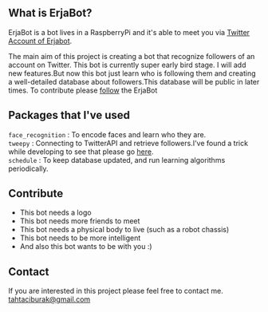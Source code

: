 ## What is ErjaBot?

ErjaBot is a bot lives in a RaspberryPi and it's able to meet you via [Twitter Account of Erjabot](twitter.com/erjabot).

The main aim of this project is creating a bot that recognize followers of an account on Twitter. This bot is currently super early bird stage. I will add new features.But now this bot just learn who is following them and creating a well-detailed database about followers.This database will be public in later times. To contribute please [follow](twitter.com/erjabot) the ErjaBot
## Packages that I've used

<code>face_recognition</code> : To encode faces and learn who they are.</br>
<code>tweepy</code> : Connecting to TwitterAPI and retrieve followers.I've found a trick while developing to see that please go [here](https://github.com/tahtaciburak/tweepy-high-resolution).</br>
<code>schedule</code> : To keep database updated, and run learning algorithms periodically.
## Contribute

- This bot needs a logo
- This bot needs more friends to meet
- This bot needs a physical body to live (such as a robot chassis)
- This bot needs to be more intelligent
- And also this bot wants to be with you :)

## Contact

If you are interested in this project please feel free to contact me.
tahtaciburak@gmail.com
